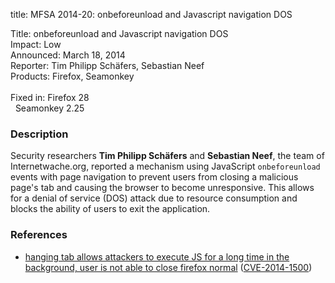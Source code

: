 title: MFSA 2014-20: onbeforeunload and Javascript navigation DOS

<p>
<span class="label">Title:</span>      onbeforeunload and Javascript navigation
DOS<br/>
<span class="label">Impact:</span>     Low<br/>
<span class="label">Announced:</span>  March 18, 2014<br/>
<span class="label">Reporter:</span>   Tim Philipp Sch&#228;fers, Sebastian
Neef<br/>
<span class="label">Products:</span>   Firefox, Seamonkey<br/>
<br/>
<span class="label">Fixed in:</span>   Firefox 28<br/>
<span class="label">&#160;</span>      Seamonkey 2.25<br/>
</p>


<h3>Description</h3>

<p>Security researchers <strong>Tim Philipp Sch&#228;fers</strong> and
<strong>Sebastian Neef</strong>, the team of Internetwache.org, reported a
mechanism using JavaScript <code>onbeforeunload</code> events with page
navigation to prevent users from closing a malicious page's tab and causing the
browser to become unresponsive. This allows for a denial of service (DOS) attack
due to resource consumption and blocks the ability of users to exit the
application.
</p>

<h3>References</h3>

<ul>
  <li><a href="https://bugzilla.mozilla.org/show_bug.cgi?id=956524">
       hanging tab allows attackers to execute JS for a long time in the
background, user is not able to close firefox normal</a> (<a href="http://cve.mitre.org/cgi-bin/cvename.cgi?name=CVE-2014-1500" class="ex-ref">CVE-2014-1500</a>)</li>
</ul>



